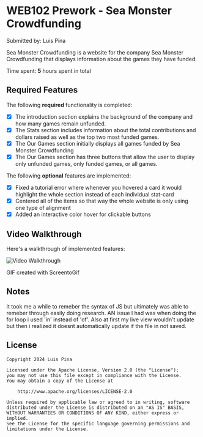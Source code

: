 # WEB102 Prework - Sea Monster Crowdfunding

Submitted by: Luis Pina

Sea Monster Crowdfunding is a website for the company Sea Monster Crowdfunding that displays information about the games they have funded.

Time spent: **5** hours spent in total

## Required Features

The following **required** functionality is completed:

* [x] The introduction section explains the background of the company and how many games remain unfunded.
* [x] The Stats section includes information about the total contributions and dollars raised as well as the top two most funded games.
* [x] The Our Games section initially displays all games funded by Sea Monster Crowdfunding
* [x] The Our Games section has three buttons that allow the user to display only unfunded games, only funded games, or all games.

The following **optional** features are implemented:

* [x] Fixed a tutorial error where whenever you hovered a card it would highlight the whole section instead of each individual stat-card
* [x] Centered all of the items so that way the whole website is only using one type of alignment
* [x] Added an interactive color hover for clickable buttons 

## Video Walkthrough

Here's a walkthrough of implemented features:

![Video Walkthrough](https://i.imgur.com/KJ9cZBl.gif)

<!-- Replace this with whatever GIF tool you used! -->
GIF created with ScreentoGif  
<!-- Recommended tools:
[Kap](https://getkap.co/) for macOS
[ScreenToGif](https://www.screentogif.com/) for Windows
[peek](https://github.com/phw/peek) for Linux. -->

## Notes

It took me a while to remeber the syntax of JS but ultimately was able to remeber through easily doing research. AN issue I had was when doing the for loop i used 'in' instead of 'of'. Also at first my live view wouldn't update but then i realized it doesnt automatically update if the file in not saved.

## License

    Copyright 2024 Luis Pina

    Licensed under the Apache License, Version 2.0 (the "License");
    you may not use this file except in compliance with the License.
    You may obtain a copy of the License at

        http://www.apache.org/licenses/LICENSE-2.0

    Unless required by applicable law or agreed to in writing, software
    distributed under the License is distributed on an "AS IS" BASIS,
    WITHOUT WARRANTIES OR CONDITIONS OF ANY KIND, either express or implied.
    See the License for the specific language governing permissions and
    limitations under the License.
